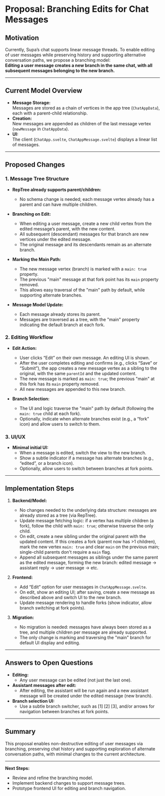 # Proposal: Branching Edits for Chat Messages

## Motivation

Currently, Supa’s chat supports linear message threads. To enable editing of user messages while preserving history and supporting alternative conversation paths, we propose a branching model:  
**Editing a user message creates a new branch in the same chat, with all subsequent messages belonging to the new branch.**

---

## Current Model Overview

- **Message Storage:**  
  Messages are stored as a chain of vertices in the app tree (`ChatAppData`), each with a parent-child relationship.
- **Creation:**  
  New messages are appended as children of the last message vertex (`newMessage` in `ChatAppData`).
- **UI:**  
  The client (`ChatApp.svelte`, `ChatAppMessage.svelte`) displays a linear list of messages.

---

## Proposed Changes

### 1. Message Tree Structure

- **RepTree already supports parent/children:**
  - No schema change is needed; each message vertex already has a parent and can have multiple children.

- **Branching on Edit:**
  - When editing a user message, create a new child vertex from the edited message’s parent, with the new content.
  - All subsequent (descendant) messages for that branch are new vertices under the edited message.
  - The original message and its descendants remain as an alternate branch.

- **Marking the Main Path:**
  - The new message vertex (branch) is marked with a `main: true` property.
  - The previous "main" message at that fork point has its `main` property removed.
  - This allows easy traversal of the "main" path by default, while supporting alternate branches.

- **Message Model Update:**
  - Each message already stores its parent.
  - Messages are traversed as a tree, with the "main" property indicating the default branch at each fork.

### 2. Editing Workflow

- **Edit Action:**
  - User clicks “Edit” on their own message. An editing UI is shown.
  - After the user completes editing and confirms (e.g., clicks “Save” or “Submit”), the app creates a new message vertex as a sibling to the original, with the same `parentId` and the updated content.
  - The new message is marked as `main: true`; the previous "main" at this fork has its `main` property removed.
  - All new messages are appended to this new branch.

- **Branch Selection:**
  - The UI and logic traverse the "main" path by default (following the `main: true` child at each fork).
  - Optionally, indicate when alternate branches exist (e.g., a “fork” icon) and allow users to switch to them.

### 3. UI/UX

- **Minimal initial UI:**
  - When a message is edited, switch the view to the new branch.
  - Show a subtle indicator if a message has alternate branches (e.g., “edited”, or a branch icon).
  - Optionally, allow users to switch between branches at fork points.

---

## Implementation Steps

1. **Backend/Model:**
   - No changes needed to the underlying data structure: messages are already stored as a tree (via RepTree).
   - Update message fetching logic: if a vertex has multiple children (a fork), follow the child with `main: true`; otherwise traverse the only child.
   - On edit, create a new sibling under the original parent with the updated content. If this creates a fork (parent now has >1 children), mark the new vertex `main: true` and clear `main` on the previous main; single-child parents don't require a `main` flag.
   - Append all subsequent messages as siblings under the same parent as the edited message, forming the new branch: edited message → assistant reply → user message → etc.

2. **Frontend:**
   - Add “Edit” option for user messages in `ChatAppMessage.svelte`.
   - On edit, show an editing UI; after saving, create a new message as described above and switch UI to the new branch.
   - Update message rendering to handle forks (show indicator, allow branch switching at fork points).

3. **Migration:**
   - No migration is needed: messages have always been stored as a tree, and multiple children per message are already supported.
   - The only change is marking and traversing the "main" branch for default UI display and editing.

---

## Answers to Open Questions

- **Editing:**
  - Any user message can be edited (not just the last one).
- **Assistant messages after edit:**
  - After editing, the assistant will be run again and a new assistant message will be created under the edited message (new branch).
- **Branch selection UI:**
  - Use a subtle branch switcher, such as [1] [2] [3], and/or arrows for navigation between branches at fork points.

---

## Summary

This proposal enables non-destructive editing of user messages via branching, preserving chat history and supporting exploration of alternate conversation paths, with minimal changes to the current architecture.

---

**Next Steps:**  
- Review and refine the branching model.
- Implement backend changes to support message trees.
- Prototype frontend UI for editing and branch navigation.
